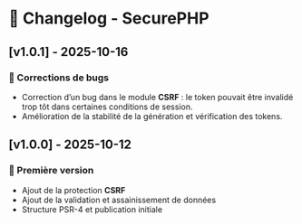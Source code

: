 # 🧾 Changelog - SecurePHP

## [v1.0.1] - 2025-10-16
### 🐛 Corrections de bugs
- Correction d’un bug dans le module **CSRF** : le token pouvait être invalidé trop tôt dans certaines conditions de session.
- Amélioration de la stabilité de la génération et vérification des tokens.

## [v1.0.0] - 2025-10-12
### 🚀 Première version
- Ajout de la protection **CSRF**
- Ajout de la validation et assainissement de données
- Structure PSR-4 et publication initiale